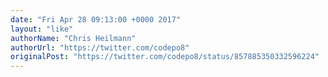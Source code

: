 ```yaml
---
date: "Fri Apr 28 09:13:00 +0000 2017"
layout: "like"
authorName: "Chris Heilmann"
authorUrl: "https://twitter.com/codepo8"
originalPost: "https://twitter.com/codepo8/status/857885350332596224"
---
```

